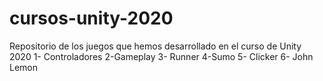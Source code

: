 # cursos-unity-2020
Repositorio de los juegos que hemos desarrollado en el curso de Unity 2020
1- Controladores
2-Gameplay
3- Runner
4-Sumo
5- Clicker 
6- John Lemon
